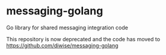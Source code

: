 # messaging-golang

Go library for shared messaging integration code

This repository is now deprecated and the code has moved to https://github.com/diwise/messaging-golang

